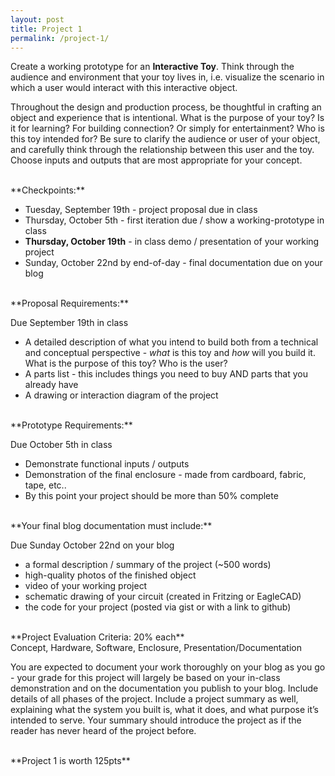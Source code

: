 ```yaml
---
layout: post
title: Project 1
permalink: /project-1/
---
```


Create a working prototype for an **Interactive Toy**. Think through the audience and environment that your toy lives in, i.e. visualize the scenario in which a user would interact with this interactive object.

Throughout the design and production process, be thoughtful in crafting an object and experience that is intentional. What is the purpose of your toy? Is it for learning? For building connection? Or simply for entertainment? Who is this toy intended for? Be sure to clarify the audience or user of your object, and carefully think through the relationship between this user and the toy. Choose inputs and outputs that are most appropriate for your concept.


<br>
**Checkpoints:**

- Tuesday, September 19th - project proposal due in class
- Thursday, October 5th - first iteration due / show a working-prototype in class
- **Thursday, October 19th** - in class demo / presentation of your working project
- Sunday, October 22nd by end-of-day - final documentation due on your blog

<br>
**Proposal Requirements:**

<span class="highlight">Due September 19th in class</span>

- A detailed description of what you intend to build both from a technical and conceptual perspective - *what* is this toy and *how* will you build it. What is the purpose of this toy? Who is the user?
- A parts list - this includes things you need to buy AND parts that you already have
- A drawing or interaction diagram of the project

<br>
**Prototype Requirements:**

<span class="highlight">Due October 5th in class</span>

- Demonstrate functional inputs / outputs
- Demonstration of the final enclosure - made from cardboard, fabric, tape, etc..
- By this point your project should be more than 50% complete

<br>
**Your final blog documentation must include:**

<span class="highlight">Due Sunday October 22nd on your blog</span>

+ a formal description / summary of the project (~500 words)
+ high-quality photos of the finished object
+ video of your working project
+ schematic drawing of your circuit (created in Fritzing or EagleCAD)
+ the code for your project (posted via gist or with a link to github)

<br>
**Project Evaluation Criteria: 20% each** <br>
Concept, Hardware, Software, Enclosure, Presentation/Documentation <br>

You are expected to document your work thoroughly on your blog as you go - your grade for this project will largely be based on your in-class demonstration and on the documentation you publish to your blog. Include details of all phases of the project. Include a project summary as well, explaining what the system you built is, what it does, and what purpose it’s intended to serve. Your summary should introduce the project as if the reader has never heard of the project before.

<br>
**Project 1 is worth 125pts**

